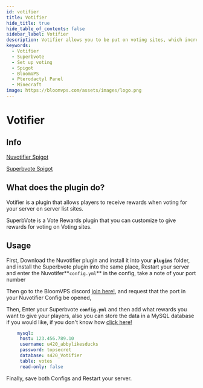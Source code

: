```yaml
---
id: votifier
title: Votifier
hide_title: true
hide_table_of_contents: false
sidebar_label: Votifier
description: Votifier allows you to be put on voting sites, which increases your servers visibility. Superbvote allows you to give rewards for players to vote. 
keywords:
  - Votifier
  - Superbvote
  - Set up voting
  - Spigot
  - BloomVPS
  - Pterodactyl Panel
  - Minecraft
image: https://bloomvps.com/assets/images/logo.png
---
```

# **Votifier**

## Info

[Nuvotifier Spigot](https://www.spigotmc.org/resources/nuvotifier.13449/)

[Superbvote Spigot](https://www.spigotmc.org/resources/superbvote.11626/)

## What does the plugin do?
Votifier is a plugin that allows players to receive rewards when voting for your server on server list sites.

SuperbVote is a Vote Rewards plugin that you can customize to give rewards for voting on Voting sites.
## Usage
First, Download the Nuvotifier plugin and install it into your **`plugins`** folder, and install the Superbvote plugin  into the same place, Restart your server and enter the Nuvotifer**`config.yml`** in the config, take a note of your port number

Then go to the BloomVPS discord [join here!](https://discord.gg/bloom), and request that the port in your Nuvotifier Config be opened,


Then,
Enter your Superbvote **`config.yml`** and then add what rewards you want to give your players, also you can store the data in a MySQL database if you would like, if you don't know how [click here!](https://docs.bloomvps.com/databases)
```YAML
    mysql:
     host: 123.456.789.10
     username: u420_abbylikesducks
     password: topsecret
     database: s420_Votifier
     table: votes
     read-only: false
```

Finally, save both Configs and Restart your server.

